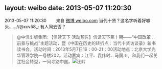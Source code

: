 layout: weibo
date: 2013-05-07 11:20:30
---
<meta name="referrer" content="no-referrer" />

2013-05-07 11:20:30  &nbsp;&nbsp;&nbsp;&nbsp;&nbsp;&nbsp; 来自 <a href="http://weibo.com/" rel="nofollow">微博 weibo.com</a>
当代十贤？这名字听着好噱头……//@xcv58_: 有人同去否？
>  @中信出版集团: 【信读天下·活动预告】信读天下第十期——“中国改革：前景与挑战”主题活动，暨《中国在历史的转折点：当代十贤访谈录》新书读书会。活动时间：2013年5月7日19：00-21：00活动地点：北京大学光华管理学院一号楼202。活动嘉宾：江平、袁伟时、马国川。和我们一起关注社会转型，一同寻路中国。 ​​​
>  ![图片](https://ww4.sinaimg.cn/large/621ee4c5jw1e4ei811f35j20fp0m8q73.jpg)
